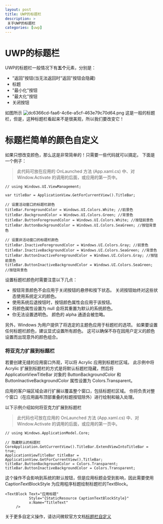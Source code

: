 ```yaml
---
layout: post
title: UWP的标题栏
description: >
 关于UWP的标题栏
categories: [uwp]
---
```


# UWP的标题栏
UWP的标题栏一般情况下有**五个**元素，分别是：
* "返回"按钮(当无法返回时"返回"按钮会隐藏)
* 标题
* "最小化"按钮
* "最大化"按钮
* 关闭按钮

如图所示
![dc6366cd-faa6-4c6e-a5cf-463e79c70d64.png](https://storage.live.com/items/9EADE23CF2DB11C4!115?authkey=AFS7TPnPU9OPxsk)
这是一般的标题栏，但是，这种标题栏看起来不是很美观，所以我们要改变它！

# 标题栏简单的颜色自定义
如果只想改变颜色，那么这是非常简单的！只需要一些代码就可以搞定。
下面是一个例子：
>此代码可放在应用的 OnLaunched 方法 (App.xaml.cs) 中、对 Window.Activate 的调用的后面，或应用的第一页中。

	// using Windows.UI.ViewManagement;
    
	var titleBar = ApplicationView.GetForCurrentView().TitleBar;
    
	// 设置活动窗口的标题栏颜色
	titleBar.ForegroundColor = Windows.UI.Colors.White; //前景色
	titleBar.BackgroundColor = Windows.UI.Colors.Green; //背景色
	titleBar.ButtonForegroundColor = Windows.UI.Colors.White; //按钮前景色
	titleBar.ButtonBackgroundColor = Windows.UI.Colors.SeaGreen; //按钮背景色

	// 设置非活动窗口的标题栏颜色
	titleBar.InactiveForegroundColor = Windows.UI.Colors.Gray; //前景色
	titleBar.InactiveBackgroundColor = Windows.UI.Colors.SeaGreen; //背景色
	titleBar.ButtonInactiveForegroundColor = Windows.UI.Colors.Gray; //按钮前景色
	titleBar.ButtonInactiveBackgroundColor = Windows.UI.Colors.SeaGreen; //按钮背景色

设置标题栏颜色时需要注意以下几点：
* 按钮背景颜色不会应用于关闭按钮的悬停和按下状态。 关闭按钮始终对这些状态使用系统定义的颜色。
* 使用系统后退按钮时，按钮颜色属性会应用于该按钮。
* 将颜色属性设置为 null 会将其重置为默认的系统颜色。
* 你无法设置透明色。 颜色的 alpha 通道会被忽略。

另外，Windows 为用户提供了将选定的主题色应用于标题栏的选项。 如果要设置任何标题栏颜色，建议显式设置所有颜色。 这可以确保不存在因用户定义的颜色设置而出现意外的颜色组合。

### 将亚克力扩展到标题栏
若要创建无缝的应用窗口外观，可以将 Acrylic 应用到标题栏区域。 此示例中将 Acrylic 扩展到标题栏的方式是将默认标题栏隐藏，然后将 ApplicationViewTitleBar 对象的 ButtonBackgroundColor 和 ButtonInactiveBackgroundColor 属性设置为 Colors.Transparent。

应用的客户端区域会进行扩展以覆盖整个窗口，包括标题栏区域。 你将负责对整个窗口（在应用画布顶部重叠的标题按钮除外）进行绘制和输入处理。

以下示例介绍如何将亚克力扩展到标题栏
>此代码也可放在应用的 OnLaunched 方法 (App.xaml.cs) 中、对 Window.Activate 的调用的后面，或应用的第一页中。

	// using Windows.ApplicationModel.Core;

	// 隐藏默认的标题栏
	CoreApplication.GetCurrentView().TitleBar.ExtendViewIntoTitleBar = true;
    ApplicationViewTitleBar titleBar = ApplicationView.GetForCurrentView().TitleBar;
    titleBar.ButtonBackgroundColor = Colors.Transparent;
    titleBar.ButtonInactiveBackgroundColor = Colors.Transparent;

这个操作不会影响到系统的默认按钮，但是应用标题会受到影响，因此需要使用 CaptionTextBlockStyle 为应用程序标题绘制标题栏的TextBlock。


	<TextBlock Text="应用标题" 
               Style="{StaticResource CaptionTextBlockStyle}" 
               x:Name="TitleText"
         />

关于更多自定义操作，请访问微软官方文档[标题栏自定义](https://docs.microsoft.com/zh-cn/windows/uwp/design/shell/title-bar)
